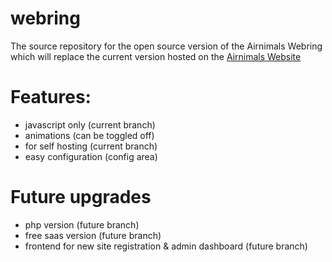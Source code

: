 # webring
The source repository for the open source version of the Airnimals Webring which will replace the current version hosted on the [Airnimals Website](https://airnimals.org)

# Features: 
- javascript only (current branch)
- animations (can be toggled off)
- for self hosting (current branch)
- easy configuration (config area)

# Future upgrades
- php  version (future branch)
- free saas version (future branch)
- frontend for new site registration & admin dashboard (future branch)

